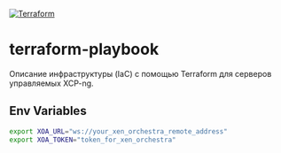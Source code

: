 [![Terraform](https://github.com/1cepeak/terraform-playbook/actions/workflows/terraform.yml/badge.svg)](https://github.com/1cepeak/terraform-playbook/actions/workflows/terraform.yml)

# terraform-playbook

Описание инфраструктуры (IaC) с помощью Terraform для серверов управляемых XCP-ng.

## Env Variables

```bash
export XOA_URL="ws://your_xen_orchestra_remote_address"
export XOA_TOKEN="token_for_xen_orchestra"
```
